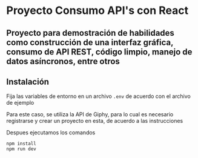 # Proyecto Consumo API's con React
Proyecto para demostración de habilidades como construcción de una interfaz gráfica, consumo de API REST, código limpio, manejo de datos asíncronos, entre otros
---
## Instalación
Fija las variables de entorno en un archivo `.env` de acuerdo con el archivo de ejemplo

Para este caso, se utiliza la API de Giphy, para lo cual es necesario registrarse y crear un proyecto en esta, de acuerdo a las instrucciones

Despues ejecutamos los comandos
```
npm install
npm run dev
```